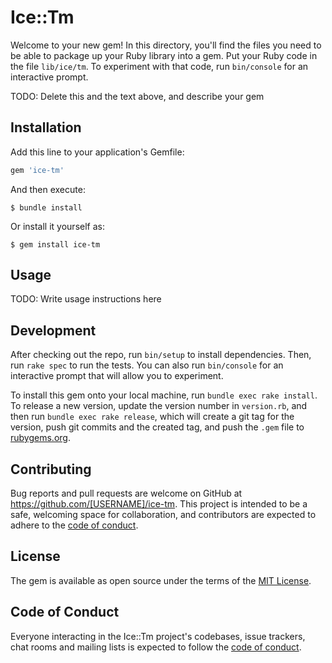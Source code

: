 # Ice::Tm

Welcome to your new gem! In this directory, you'll find the files you need to be able to package up your Ruby library into a gem. Put your Ruby code in the file `lib/ice/tm`. To experiment with that code, run `bin/console` for an interactive prompt.

TODO: Delete this and the text above, and describe your gem

## Installation

Add this line to your application's Gemfile:

```ruby
gem 'ice-tm'
```

And then execute:

    $ bundle install

Or install it yourself as:

    $ gem install ice-tm

## Usage

TODO: Write usage instructions here

## Development

After checking out the repo, run `bin/setup` to install dependencies. Then, run `rake spec` to run the tests. You can also run `bin/console` for an interactive prompt that will allow you to experiment.

To install this gem onto your local machine, run `bundle exec rake install`. To release a new version, update the version number in `version.rb`, and then run `bundle exec rake release`, which will create a git tag for the version, push git commits and the created tag, and push the `.gem` file to [rubygems.org](https://rubygems.org).

## Contributing

Bug reports and pull requests are welcome on GitHub at https://github.com/[USERNAME]/ice-tm. This project is intended to be a safe, welcoming space for collaboration, and contributors are expected to adhere to the [code of conduct](https://github.com/[USERNAME]/ice-tm/blob/master/CODE_OF_CONDUCT.md).

## License

The gem is available as open source under the terms of the [MIT License](https://opensource.org/licenses/MIT).

## Code of Conduct

Everyone interacting in the Ice::Tm project's codebases, issue trackers, chat rooms and mailing lists is expected to follow the [code of conduct](https://github.com/[USERNAME]/ice-tm/blob/master/CODE_OF_CONDUCT.md).
